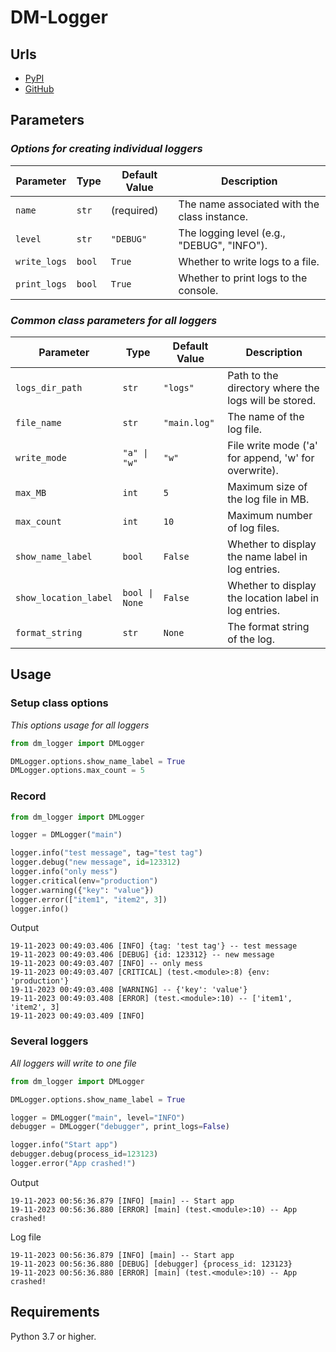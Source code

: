 # DM-Logger

## Urls

* [PyPI](https://pypi.org/project/dm-logger/)
* [GitHub](https://github.com/DIMKA4621/dm-logger)

## Parameters

### _Options for creating individual loggers_

| Parameter    | Type   | Default Value | Description                                  |
|--------------|--------|---------------|----------------------------------------------|
| `name`       | `str`  | (required)    | The name associated with the class instance. |
| `level`      | `str`  | `"DEBUG"`     | The logging level (e.g., "DEBUG", "INFO").   |
| `write_logs` | `bool` | `True`        | Whether to write logs to a file.             |
| `print_logs` | `bool` | `True`        | Whether to print logs to the console.        |

### _Common class parameters for all loggers_

| Parameter             | Type           | Default Value | Description                                           |
|-----------------------|----------------|---------------|-------------------------------------------------------|
| `logs_dir_path`       | `str`          | `"logs"`      | Path to the directory where the logs will be stored.  |
| `file_name`           | `str`          | `"main.log"`  | The name of the log file.                             |
| `write_mode`          | `"a" \| "w"`   | `"w"`         | File write mode ('a' for append, 'w' for overwrite).  |
| `max_MB`              | `int`          | `5`           | Maximum size of the log file in MB.                   |
| `max_count`           | `int`          | `10`          | Maximum number of log files.                          |
| `show_name_label`     | `bool`         | `False`       | Whether to display the name label in log entries.     |
| `show_location_label` | `bool \| None` | `False`       | Whether to display the location label in log entries. |
| `format_string`       | `str`          | `None`        | The format string of the log.                         |

## Usage

### Setup class options

_This options usage for all loggers_

```python
from dm_logger import DMLogger

DMLogger.options.show_name_label = True
DMLogger.options.max_count = 5
```

### Record

```python
from dm_logger import DMLogger

logger = DMLogger("main")

logger.info("test message", tag="test tag")
logger.debug("new message", id=123312)
logger.info("only mess")
logger.critical(env="production")
logger.warning({"key": "value"})
logger.error(["item1", "item2", 3])
logger.info()
```

Output

```textmate
19-11-2023 00:49:03.406 [INFO] {tag: 'test tag'} -- test message
19-11-2023 00:49:03.406 [DEBUG] {id: 123312} -- new message
19-11-2023 00:49:03.407 [INFO] -- only mess
19-11-2023 00:49:03.407 [CRITICAL] (test.<module>:8) {env: 'production'}
19-11-2023 00:49:03.408 [WARNING] -- {'key': 'value'}
19-11-2023 00:49:03.408 [ERROR] (test.<module>:10) -- ['item1', 'item2', 3]
19-11-2023 00:49:03.409 [INFO]
```

### Several loggers

_All loggers will write to one file_

```python
from dm_logger import DMLogger

DMLogger.options.show_name_label = True

logger = DMLogger("main", level="INFO")
debugger = DMLogger("debugger", print_logs=False)

logger.info("Start app")
debugger.debug(process_id=123123)
logger.error("App crashed!")
```

Output

```textmate
19-11-2023 00:56:36.879 [INFO] [main] -- Start app
19-11-2023 00:56:36.880 [ERROR] [main] (test.<module>:10) -- App crashed!
```

Log file

```textmate
19-11-2023 00:56:36.879 [INFO] [main] -- Start app
19-11-2023 00:56:36.880 [DEBUG] [debugger] {process_id: 123123}
19-11-2023 00:56:36.880 [ERROR] [main] (test.<module>:10) -- App crashed!
```

## Requirements

Python 3.7 or higher.
